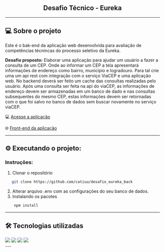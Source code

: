 <div align="center">
 <h2 >Desafio Técnico -  Eureka</h2>
</div>

---

## 💻 Sobre o projeto

Este é o bak-end da aplicação web desenvolvida para avaliação de competências técnincas do processo seletivo da Eureka.

**Desafio proposto:**
Elaborar uma aplicação para ajudar um usuário a fazer a consulta de um CEP. Onde ao informar um CEP a tela apresentará informações de endereço como bairro, município e logradouro. Para tal crie uma um api rest com integração com o serviço ViaCEP e uma aplicação web.
No backend deverá ser feito um cache das consultas realizadas pelo usuário. Após uma consulta ser feita na api do viaCEP, as informações de endereço devem ser armazenadas em um banco de dado e nas consultas subsequentes do mesmo CEP, estas informações devem ser retornadas com o que foi salvo no banco de dados sem buscar novamente no serviço viaCEP.

💻 [Acesse a aplicação]()

:globe_with_meridians: [Front-end da aplicação]()

---

## ⚙️ Executando o projeto:

### Instruções:

1. Clonar o repositório

```sh
   git clone https://github.com/catiuu/desafio_eureka_back
```

2. Alterar arquivo .env com as configurações do seu banco de dados.
3. Instalando os pacotes

```sh
    npm install
```

---

## 🛠️ Tecnologias utilizadas

<div>
  <img src="https://img.shields.io/badge/JavaScript-F7DF1E?style=for-the-badge&logo=javascript&logoColor=black">
  <img src="https://img.shields.io/badge/Node.js-43853D?style=for-the-badge&logo=node.js&logoColor=white" />
  <img src="https://img.shields.io/badge/Express.js-404D59?style=for-the-badge&logo=express&logoColor=%2361DAFB" />
  <img src="https://img.shields.io/badge/Postgres-07405E?style=for-the-badge&logo=postgresql&logoColor=white" />
</div>
---
